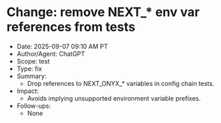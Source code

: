 # Change: remove NEXT_* env var references from tests

- Date: 2025-09-07 09:10 AM PT
- Author/Agent: ChatGPT
- Scope: test
- Type: fix
- Summary:
  - Drop references to NEXT_ONYX_* variables in config chain tests.
- Impact:
  - Avoids implying unsupported environment variable prefixes.
- Follow-ups:
  - None
